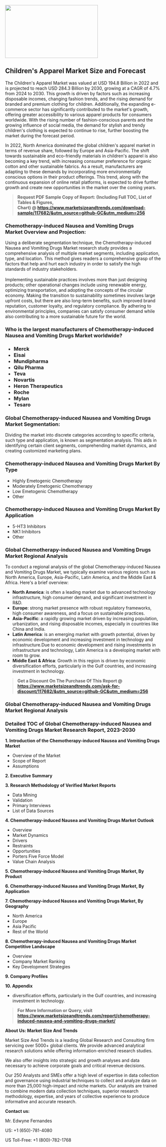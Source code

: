 <p><img class="alignnone size-medium wp-image-20088" src="https://ffe5etoiles.com/wp-content/uploads/2024/12/MST1-300x171.png" alt="" width="300" height="171" /></p><h2>Children's Apparel Market Size and Forecast</h2><p>The Children's Apparel Market was valued at USD 194.8 Billion in 2022 and is projected to reach USD 284.3 Billion by 2030, growing at a CAGR of 4.7% from 2024 to 2030. This growth is driven by factors such as increasing disposable incomes, changing fashion trends, and the rising demand for branded and premium clothing for children. Additionally, the expanding e-commerce sector has significantly contributed to the market's growth, offering greater accessibility to various apparel products for consumers worldwide. With the rising number of fashion-conscious parents and the growing influence of social media, the demand for stylish and trendy children's clothing is expected to continue to rise, further boosting the market during the forecast period.</p><p>In 2022, North America dominated the global children's apparel market in terms of revenue share, followed by Europe and Asia-Pacific. The shift towards sustainable and eco-friendly materials in children's apparel is also becoming a key trend, with increasing consumer preference for organic cotton and other sustainable fabrics. As a result, manufacturers are adapting to these demands by incorporating more environmentally conscious options in their product offerings. This trend, along with the continuous expansion of online retail platforms, is expected to drive further growth and create new opportunities in the market over the coming years.</p></p><blockquote id="" class=""><strong>Request PDF Sample Copy of Report: (Including Full TOC, List of Tables &amp; Figures, Chart)&nbsp;@&nbsp;<strong><a href="https://www.marketsizeandtrends.com/download-sample/117682/&utm_source=github-GC&utm_medium=256" target="_blank">https://www.marketsizeandtrends.com/download-sample/117682/&utm_source=github-GC&utm_medium=256</a></strong></strong></blockquote><h3 id="" class="">Chemotherapy-induced Nausea and Vomiting Drugs Market&nbsp;Overview and Projection:</h3><p id="" class="">Using a deliberate segmentation technique, the Chemotherapy-induced Nausea and Vomiting Drugs Market research study provides a comprehensive analysis of multiple market segments, including application, type, and location. This method gives readers a comprehensive grasp of the factors that help and hurt each industry in order to satisfy the high standards of industry stakeholders. <br /> <br />Implementing sustainable practices involves more than just designing products; other operational changes include using renewable energy, optimizing transportation, and adopting the concepts of the circular economy. Making the transition to sustainability sometimes involves large upfront costs, but there are also long-term benefits, such improved brand reputation, customer loyalty, and regulatory compliance. By adhering to environmental principles, companies can satisfy consumer demand while also contributing to a more sustainable future for the world.</p><h3 id="" class="">Who is the largest manufacturers of&nbsp;Chemotherapy-induced Nausea and Vomiting Drugs Market worldwide?</h3><h3 class=""><p><ul><li>Merck </li><li> Eisai </li><li> Mundipharma </li><li> Qilu Pharma </li><li> Teva </li><li> Novartis </li><li> Heron Therapeutics </li><li> Roche </li><li> Mylan </li><li> Tesaro</li></ul></p></h3><h3 id="" class="">Global&nbsp;Chemotherapy-induced Nausea and Vomiting Drugs Market Segmentation:</h3><p id="" class="">Dividing the market into discrete categories according to specific criteria, such type and application, is known as segmentation analysis. This aids in identifying certain client segments, comprehending market dynamics, and creating customized marketing plans.</p><h3 id="" class="">Chemotherapy-induced Nausea and Vomiting Drugs Market&nbsp;By Type</h3><p><p><ul><li>Highly Emetogenic Chemotherapy</li><li> Moderately Emetogenic Chemotherapy</li><li> Low Emetogenic Chemotherapy</li><li> Other</p></li></ul></p></p><h3 id="" class="">Chemotherapy-induced Nausea and Vomiting Drugs Market&nbsp;By Application</h3><p class=""><p><ul><li>5-HT3 Inhibitors</li><li> NK1 Inhibitors</li><li> Other</li></ul></p></p><h3 id="" class="">Global Chemotherapy-induced Nausea and Vomiting Drugs Market Regional Analysis</h3><p id="" class="">To conduct a regional analysis of the global Chemotherapy-induced Nausea and Vomiting Drugs Market, we typically examine various regions such as North America, Europe, Asia-Pacific, Latin America, and the Middle East &amp; Africa. Here's a brief overview:</p><ul><li><strong>North America</strong>: is often a leading market due to advanced technology infrastructure, high consumer demand, and significant investment in R&amp;D.</li><li><strong>Europe</strong>: strong market presence with robust regulatory frameworks, high consumer awareness, and a focus on sustainable practices.</li><li><strong>Asia-Pacific</strong>: a rapidly growing market driven by increasing population, urbanization, and rising disposable incomes, especially in countries like China and India.</li><li><strong>Latin America</strong>: is an emerging market with growth potential, driven by economic development and increasing investment in technology and infrastructure.Due to economic development and rising investments in infrastructure and technology, Latin America is a developing market with room to grow.</li><li><strong>Middle East &amp; Africa</strong>: Growth in this region is driven by economic diversification efforts, particularly in the Gulf countries, and increasing investment in technology.</li></ul><blockquote id="" class=""><strong>Get a Discount On The Purchase Of This Report @ <strong><a href="https://www.marketsizeandtrends.com/ask-for-discount/117682/&utm_source=github-GC&utm_medium=256" target="_blank">https://www.marketsizeandtrends.com/ask-for-discount/117682/&utm_source=github-GC&utm_medium=256</a></strong></strong></blockquote><h3 id="" class="">Global Chemotherapy-induced Nausea and Vomiting Drugs Market Regional Analysis</h3><h3 id="" class="">Detailed TOC of Global Chemotherapy-induced Nausea and Vomiting Drugs Market Research Report, 2023-2030</h3><p id="" class=""><strong>1. Introduction of the Chemotherapy-induced Nausea and Vomiting Drugs Market</strong></p><ul><li>Overview of the Market</li><li>Scope of Report</li><li>Assumptions</li></ul><p id="" class=""><strong>2. Executive Summary</strong></p><p id="" class=""><strong>3. Research Methodology of Verified Market Reports</strong></p><ul><li>Data Mining</li><li>Validation</li><li>Primary Interviews</li><li>List of Data Sources</li></ul><p id="" class=""><strong>4. Chemotherapy-induced Nausea and Vomiting Drugs Market Outlook</strong></p><ul><li>Overview</li><li>Market Dynamics</li><li>Drivers</li><li>Restraints</li><li>Opportunities</li><li>Porters Five Force Model</li><li>Value Chain Analysis</li></ul><p id="" class=""><strong>5. Chemotherapy-induced Nausea and Vomiting Drugs Market, By Product</strong></p><p id="" class=""><strong>6. Chemotherapy-induced Nausea and Vomiting Drugs Market, By Application</strong></p><p id="" class=""><strong>7. Chemotherapy-induced Nausea and Vomiting Drugs Market, By Geography</strong></p><ul><li>North America</li><li>Europe</li><li>Asia Pacific</li><li>Rest of the World</li></ul><p id="" class=""><strong>8. Chemotherapy-induced Nausea and Vomiting Drugs Market Competitive Landscape</strong></p><ul><li>Overview</li><li>Company Market Ranking</li><li>Key Development Strategies</li></ul><p id="" class=""><strong>9. Company Profiles</strong></p><p id="" class=""><strong>10. Appendix</strong></p><ul><li>diversification efforts, particularly in the Gulf countries, and increasing investment in technology.</li></ul><blockquote id="" class=""><strong>For More Information or Query, visit <strong><strong><a href="https://www.marketsizeandtrends.com/report/chemotherapy-induced-nausea-and-vomiting-drugs-market/" target="_blank">https://www.marketsizeandtrends.com/report/chemotherapy-induced-nausea-and-vomiting-drugs-market/</a></strong></strong></strong></blockquote><p id="" class=""><strong>About Us: Market Size And Trends</strong></p><p id="" class="">Market Size And Trends is a leading Global Research and Consulting firm servicing over 5000+ global clients. We provide advanced analytical research solutions while offering information-enriched research studies.</p><p id="" class="">We also offer insights into strategic and growth analyses and data necessary to achieve corporate goals and critical revenue decisions.</p><p id="" class="">Our 250 Analysts and SMEs offer a high level of expertise in data collection and governance using industrial techniques to collect and analyze data on more than 25,000 high-impact and niche markets. Our analysts are trained to combine modern data collection techniques, superior research methodology, expertise, and years of collective experience to produce informative and accurate research.</p><p id="" class=""><strong>Contact us:</strong></p><p id="" class="">Mr. Edwyne Fernandes</p><p id="" class="">US: +1 (650)-781-4080</p><p id="" class="">US Toll-Free: +1 (800)-782-1768</p>
